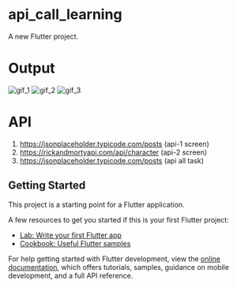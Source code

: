 # api_call_learning

A new Flutter project.

# Output

![gif_1](https://user-images.githubusercontent.com/109361169/232289870-9786fa19-6cbe-4f66-bc57-cc10b3ad233c.gif)
![gif_2](https://user-images.githubusercontent.com/109361169/232289597-a42974a5-a5ab-4898-952a-c900b2f98229.gif)
![gif_3](https://user-images.githubusercontent.com/109361169/232289780-65e9ec63-2a1e-4c97-9136-6a18f793253d.gif)

# API

1. https://jsonplaceholder.typicode.com/posts (api-1 screen)
2. https://rickandmortyapi.com/api/character  (api-2 screen)
3. https://jsonplaceholder.typicode.com/posts (api all task)

## Getting Started

This project is a starting point for a Flutter application.

A few resources to get you started if this is your first Flutter project:

- [Lab: Write your first Flutter app](https://docs.flutter.dev/get-started/codelab)
- [Cookbook: Useful Flutter samples](https://docs.flutter.dev/cookbook)

For help getting started with Flutter development, view the
[online documentation](https://docs.flutter.dev/), which offers tutorials,
samples, guidance on mobile development, and a full API reference.

